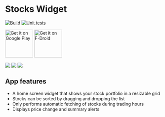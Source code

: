 # Stocks Widget
[![Build](https://github.com/premnirmal/StockTicker/workflows/Build/badge.svg)](https://github.com/premnirmal/StockTicker/actions) [![Unit tests](https://github.com/premnirmal/StockTicker/workflows/Run%20unit%20tests/badge.svg)](https://github.com/premnirmal/StockTicker/actions)

<a href="https://play.google.com/store/apps/details?id=com.github.premnirmal.tickerwidget" target="_blank">
<img src="https://play.google.com/intl/en_us/badges/images/generic/en-play-badge.png" alt="Get it on Google Play" height="90"/></a>
<a href="https://f-droid.org/en/packages/com.github.premnirmal.tickerwidget/" target="_blank">
<img src="https://f-droid.org/badge/get-it-on.png" alt="Get it on F-Droid" height="90"/></a>

![](https://play-lh.googleusercontent.com/R9khJ5kNzXHUjO4BxNw1cNKTx62grZ7FtLRT_F2H0BhC99iuMWDxvuGTYvyydtqE3w=h400-rw)
![](https://play-lh.googleusercontent.com/uxQfuEmietfmyq4e-xNEAXfwtkWFE9iVbJYpMtc55yKqOYTv25ViSGS1dTf6qrncXIo=h400-rw)
![](https://play-lh.googleusercontent.com/fQZFK93aeUVMr0BDNIuk8Ol9i-HC4d7GCtk01VtKr2-qcdtpmR8gO3-DJMCPbTwsCA=h400-rw)

## App features

- A home screen widget that shows your stock portfolio in a resizable grid
- Stocks can be sorted by dragging and dropping the list
- Only performs automatic fetching of stocks during trading hours
- Displays price change and summary alerts


